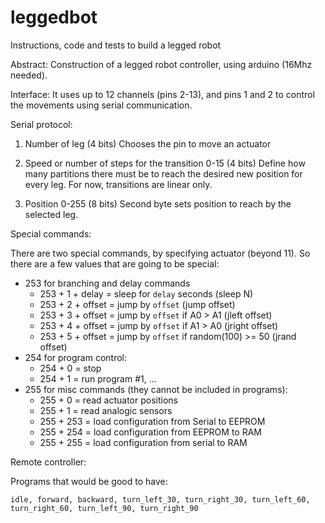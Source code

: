 leggedbot
========

Instructions, code and tests to build a legged robot

Abstract: 
Construction of a legged robot controller, using arduino (16Mhz needed).

Interface:
It uses up to 12 channels (pins 2-13), and pins 1 and 2 to control the movements using serial communication.

Serial protocol:

1) Number of leg (4 bits)
Chooses the pin to move an actuator

2) Speed or number of steps for the transition 0-15 (4 bits)
Define how many partitions there must be to reach the desired new position for every leg. For now, transitions
are linear only.

4) Position 0-255 (8 bits)
Second byte sets position to reach by the selected leg.

Special commands:

There are two special commands, by specifying actuator (beyond 11). So there are a few values that are going to be special:

- 253 for branching and delay commands
	* 253 + 1 + delay	= sleep for `delay` seconds (sleep N)
	* 253 + 2 + offset	= jump by `offset` (jump offset)
	* 253 + 3 + offset	= jump by `offset` if A0 > A1 (jleft offset)
	* 253 + 4 + offset	= jump by `offset` if A1 > A0 (jright offset)
	* 253 + 5 + offset	= jump by `offset` if random(100) >= 50 (jrand offset)
- 254 for program control:
	* 254 + 0 = stop
	* 254 + 1 = run program #1, ...
- 255 for misc commands (they cannot be included in programs):
	* 255 + 0			= read actuator positions
	* 255 + 1			= read analogic sensors
	* 255 + 253			= load configuration from Serial to EEPROM
	* 255 + 254			= load configuration from EEPROM to RAM
	* 255 + 255			= load configuration from serial to RAM

Remote controller:

Programs that would be good to have:

	idle, forward, backward, turn_left_30, turn_right_30, turn_left_60, turn_right_60, turn_left_90, turn_right_90


